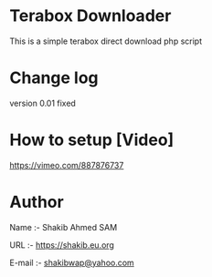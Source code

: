 # Terabox Downloader
This is a simple terabox direct download php script

# Change log
version 0.01
fixed

# How to setup [Video]

https://vimeo.com/887876737

# Author
Name :- Shakib Ahmed SAM

URL :- https://shakib.eu.org

E-mail :- shakibwap@yahoo.com
